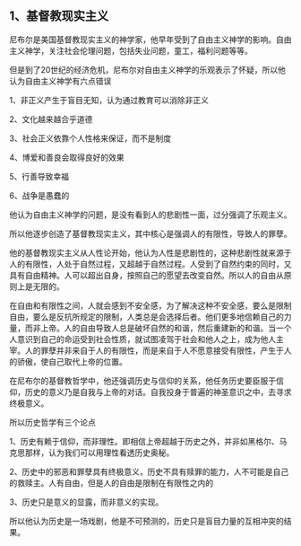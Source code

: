 <h2>1、基督教现实主义</h2><p data-pid="iZZ0yydR">尼布尔是美国基督教现实主义的神学家，他早年受到了自由主义神学的影响。自由主义神学，关注社会伦理问题，包括失业问题，童工，福利问题等等。</p><p data-pid="HD6bjIBl">但是到了20世纪的经济危机，尼布尔对自由主义神学的乐观表示了怀疑，所以他认为自由主义神学有六点错误</p><p data-pid="xF-bzV7a">1、非正义产生于盲目无知，认为通过教育可以消除非正义</p><p data-pid="fkLTYj2V">2、文化越来越合乎道德</p><p data-pid="JyC7HL3b">3、社会正义依靠个人性格来保证，而不是制度</p><p data-pid="jdjzX9Gb">4、博爱和善良会取得良好的效果</p><p data-pid="b6-RtqqM">5、行善导致幸福</p><p data-pid="gE_pLu_c">6、战争是愚蠢的</p><p data-pid="RcRmZUGU">他认为自由主义神学的问题，是没有看到人的悲剧性一面，过分强调了乐观主义。</p><p data-pid="DOwFmT9o">所以他逐步创造了基督教现实主义，其中核心是强调人的有限性，导致人的罪孽。</p><p data-pid="X04uos9L">他的基督教现实主义从人性论开始，他认为人性是悲剧性的，这种悲剧性就来源于人的有限性，人处于自然过程，又超越于自然过程。人受到了自然约束的同时，又具有自由精神。人可以超出自身，按照自己的愿望去改变自然。所以人的自由从原则上是无限的。</p><p data-pid="t3zHfB3E">在自由和有限性之间，人就会感到不安全感，为了解决这种不安全感，要么是限制自由，要么是反抗所规定的限制，人类总是会选择后者。他们更多地信赖自己的力量，而非上帝。人的自由导致人总是破坏自然的和谐，然后重建新的和谐。当一个人意识到自己的命运受到社会性质，就试图凌驾于社会和他人之上，成为他人主宰。人的罪孽并非来自于人的有限性，而是来自于人不愿意接受有限性，产生于人的骄傲，使自己取代上帝的位置。</p><p data-pid="2c5QLOxz">在尼布尔的基督教哲学中，他还强调历史与信仰的关系，他任务历史要臣服于信仰，历史的意义乃是自我与上帝的对话。自我投身于普遍的神圣意识之中，去寻求终极意义。</p><p data-pid="yvr6al0o">所以历史哲学有三个论点</p><p data-pid="J-k2maB5">1、历史有赖于信仰，而非理性。即相信上帝超越于历史之外，并非如黑格尔、马克思那样，认为我们可以用理性看透历史奥秘。</p><p data-pid="h0yR4X-g">2、历史中的邪恶和罪孽具有终极意义，历史不具有赎罪的能力，人不可能是自己的救赎主。人有自由，但是人的自由是限制在有限性之内的</p><p data-pid="y-r-XMo4">3、历史只是意义的显露，而非意义的实现。</p><p data-pid="diab-Sj_">所以他认为历史是一场戏剧，他是不可预测的，历史只是盲目力量的互相冲突的结果。</p><p></p><p></p><p></p><p></p><p></p><p></p><p></p>